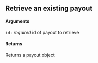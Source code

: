 ## Retrieve an existing payout

#### Arguments

`id`
:	_required_ id of payout to retrieve

#### Returns

Returns a payout object